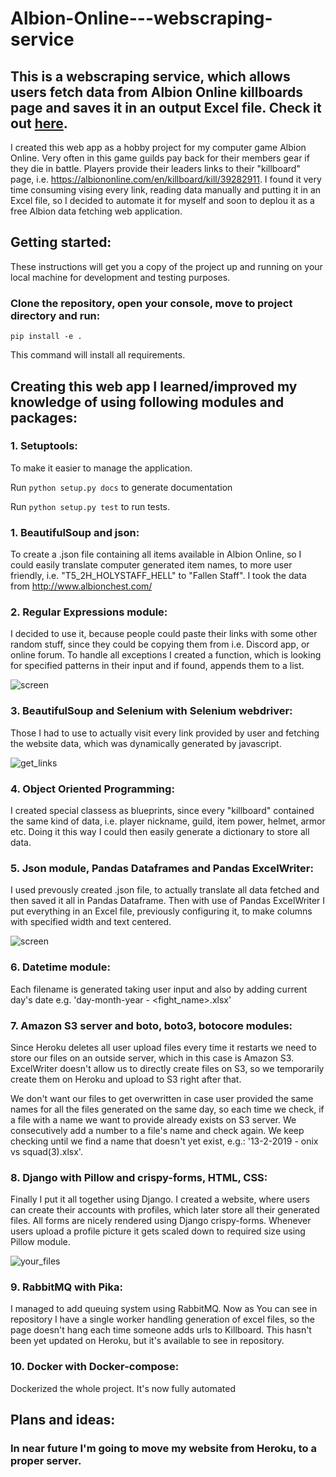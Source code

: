 # Albion-Online---webscraping-service
## This is a webscraping service, which allows users fetch data from Albion Online killboards page and saves it in an output Excel file. Check it out [here](http://albion-compensations-app.herokuapp.com/).

I created this web app as a hobby project for my computer game Albion Online.
Very often in this game guilds pay back for their members gear if they die in battle. Players provide their leaders links
to their "killboard" page, i.e. https://albiononline.com/en/killboard/kill/39282911.
I found it very time consuming vising every link, reading data manually and putting it in an Excel file,
so I decided to automate it for myself and soon to deplou it as a free Albion data fetching web application.

## Getting started:
These instructions will get you a copy of the project up and running on your local machine for development and testing purposes. 

### Clone the repository, open your console, move to project directory and run:

```
pip install -e .
```
This command will install all requirements.

## Creating this web app I learned/improved my knowledge of using following modules and packages:

### 1. Setuptools:
To make it easier to manage the application.

Run `python setup.py docs` to generate documentation

Run `python setup.py test` to run tests.

### 1. BeautifulSoup and json:
To create a .json file containing all items available in Albion Online, so I could easily translate
computer generated item names, to more user friendly, i.e. "T5_2H_HOLYSTAFF_HELL" to "Fallen Staff". I took the data from
http://www.albionchest.com/

### 2. Regular Expressions module:
I decided to use it, because people could paste their links with some other random stuff, since they could be
copying them from i.e. Discord app, or online forum. To handle all exceptions I created a function,
which is looking for specified patterns in their input and if found, appends them to a list.

![screen](https://user-images.githubusercontent.com/22706780/52182193-eb082e80-27fa-11e9-9072-61fc06e96a91.jpg)

### 3. BeautifulSoup and Selenium with Selenium webdriver:
Those I had to use to actually visit every link provided by user and fetching the website data,
which was dynamically generated by javascript.

![get_links](https://user-images.githubusercontent.com/22706780/52182109-eabb6380-27f9-11e9-830d-39eae1884ef2.jpg)

### 4. Object Oriented Programming:
I created special classess as blueprints, since every "killboard" contained the same kind of data, i.e. player nickname, guild,
item power, helmet, armor etc. Doing it this way I could then easily generate a dictionary to store all data.

### 5. Json module, Pandas Dataframes and Pandas ExcelWriter:
I used prevously created .json file, to actually translate all data fetched and then saved it all in Pandas Dataframe. Then with use of Pandas ExcelWriter I put everything in an Excel file, previously configuring it, to make columns with specified width and
text centered.

![screen](https://user-images.githubusercontent.com/22706780/52182174-a5e3fc80-27fa-11e9-985d-03644988a164.jpg)

### 6. Datetime module:
Each filename is generated taking user input and also by adding current day's date e.g. 'day-month-year - <fight_name>.xlsx'

### 7. Amazon S3 server and boto, boto3, botocore modules:
Since Heroku deletes all user upload files every time it restarts we need to store our files on an outside server,
which in this case is Amazon S3. ExcelWriter doesn't allow us to directly create files on S3, so we temporarily create them on Heroku and upload to S3 right after that.

We don't want our files to get overwritten in case user provided the same names for all the files generated on the same day, so each time we check, if a file with a name we want to provide already exists on S3 server. We consecutively add a number to a file's name and check again. We keep checking until we find a name that doesn't yet exist, e.g.: '13-2-2019 - onix vs squad(3).xlsx'.

### 8. Django with Pillow and crispy-forms, HTML, CSS:
Finally I put it all together using Django. I created a website, where users can create their accounts with profiles, which later store all their generated files. All forms are nicely rendered using Django crispy-forms. Whenever users upload a profile picture it gets scaled down to required size using Pillow module.

![your_files](https://user-images.githubusercontent.com/22706780/52182123-235b3d00-27fa-11e9-888e-090c1dc978de.jpg)

### 9. RabbitMQ with Pika:
I managed to add queuing system using RabbitMQ. Now as You can see in repository I have a single worker handling generation of excel files, so the page doesn't hang each time someone adds urls to Killboard. This hasn't been yet updated on Heroku, but it's available to see in repository.

### 10. Docker with Docker-compose:
Dockerized the whole project. It's now fully automated

## Plans and ideas:

### In near future I'm going to move my website from Heroku, to a proper server.
